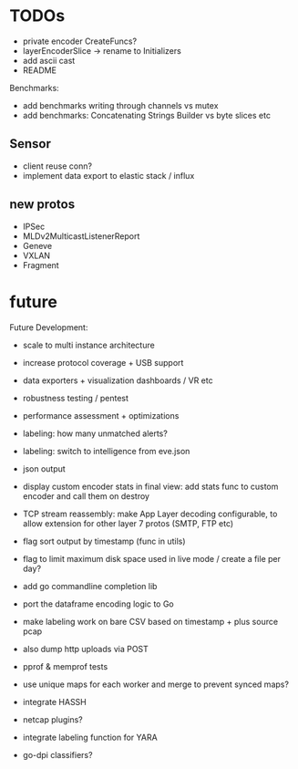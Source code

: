 # TODOs

- private encoder CreateFuncs?
- layerEncoderSlice -> rename to Initializers
- add ascii cast
- README

Benchmarks:
- add benchmarks writing through channels vs mutex
- add benchmarks: Concatenating Strings Builder vs byte slices etc

## Sensor

- client reuse conn?
- implement data export to elastic stack / influx 

## new protos

- IPSec
- MLDv2MulticastListenerReport
- Geneve
- VXLAN
- Fragment

# future

Future Development:
- scale to multi instance architecture
- increase protocol coverage + USB support
- data exporters + visualization dashboards / VR etc
- robustness testing / pentest
- performance assessment + optimizations

- labeling: how many unmatched alerts?
- labeling: switch to intelligence from eve.json

- json output
- display custom encoder stats in final view: add stats func to custom encoder and call them on destroy
- TCP stream reassembly: make App Layer decoding configurable, to allow extension for other layer 7 protos (SMTP, FTP etc)
- flag sort output by timestamp (func in utils)
- flag to limit maximum disk space used in live mode / create a file per day?
- add go commandline completion lib
- port the dataframe encoding logic to Go
- make labeling work on bare CSV based on timestamp + plus source pcap
- also dump http uploads via POST
- pprof & memprof tests
- use unique maps for each worker and merge to prevent synced maps?
- integrate HASSH
- netcap plugins?
- integrate labeling function for YARA
- go-dpi classifiers?
